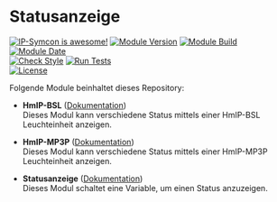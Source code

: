 # Statusanzeige

[![IP-Symcon is awesome!](https://img.shields.io/badge/IP--Symcon-5.5-blue.svg)](https://www.symcon.de)
[![Module Version](https://img.shields.io/badge/Module_Version-1.00-blue.svg)]()
[![Module Build](https://img.shields.io/badge/Module_Build-12-blue.svg)]()
[![Module Date](https://img.shields.io/badge/Module_Date-20210517-blue.svg)]()  
[![Check Style](https://github.com/ubittner/Statusanzeige/workflows/Check%20Style/badge.svg)](https://github.com/ubittner/Statusanzeige/actions)
[![Run Tests](https://github.com/ubittner/Statusanzeige/workflows/Run%20Tests/badge.svg)](https://github.com/ubittner/Statusanzeige/actions)  
[![License](https://img.shields.io/badge/License-CC%20BY--NC--SA%204.0-green.svg)](https://creativecommons.org/licenses/by-nc-sa/4.0/)

Folgende Module beinhaltet dieses Repository:

- __HmIP-BSL__ ([Dokumentation](HmIP-BSL))  
    Dieses Modul kann verschiedene Status mittels einer HmIP-BSL Leuchteinheit anzeigen.

- __HmIP-MP3P__ ([Dokumentation](HmIP-MP3P))  
    Dieses Modul kann verschiedene Status mittels einer HmIP-MP3P Leuchteinheit anzeigen.  

- __Statusanzeige__ ([Dokumentation](Statusanzeige))  
  Dieses Modul schaltet eine Variable, um einen Status anzuzeigen.